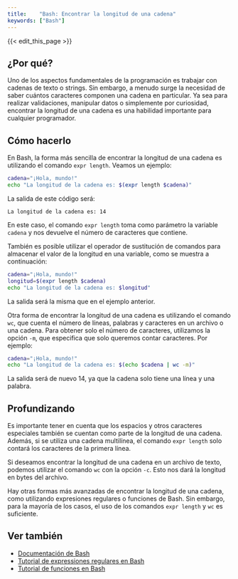```yaml
---
title:    "Bash: Encontrar la longitud de una cadena"
keywords: ["Bash"]
---
```


{{< edit_this_page >}}

## ¿Por qué?

Uno de los aspectos fundamentales de la programación es trabajar con cadenas de texto o strings. Sin embargo, a menudo surge la necesidad de saber cuántos caracteres componen una cadena en particular. Ya sea para realizar validaciones, manipular datos o simplemente por curiosidad, encontrar la longitud de una cadena es una habilidad importante para cualquier programador.

## Cómo hacerlo

En Bash, la forma más sencilla de encontrar la longitud de una cadena es utilizando el comando `expr length`. Veamos un ejemplo:

```Bash
cadena="¡Hola, mundo!"
echo "La longitud de la cadena es: $(expr length $cadena)"
```

La salida de este código será:

```
La longitud de la cadena es: 14
```

En este caso, el comando `expr length` toma como parámetro la variable `cadena` y nos devuelve el número de caracteres que contiene.

También es posible utilizar el operador de sustitución de comandos para almacenar el valor de la longitud en una variable, como se muestra a continuación:

```Bash
cadena="¡Hola, mundo!"
longitud=$(expr length $cadena)
echo "La longitud de la cadena es: $longitud"
```

La salida será la misma que en el ejemplo anterior.

Otra forma de encontrar la longitud de una cadena es utilizando el comando `wc`, que cuenta el número de líneas, palabras y caracteres en un archivo o una cadena. Para obtener solo el número de caracteres, utilizamos la opción `-m`, que especifica que solo queremos contar caracteres. Por ejemplo:

```Bash
cadena="¡Hola, mundo!"
echo "La longitud de la cadena es: $(echo $cadena | wc -m)"
```

La salida será de nuevo 14, ya que la cadena solo tiene una línea y una palabra.

## Profundizando

Es importante tener en cuenta que los espacios y otros caracteres especiales también se cuentan como parte de la longitud de una cadena. Además, si se utiliza una cadena multilínea, el comando `expr length` solo contará los caracteres de la primera línea.

Si deseamos encontrar la longitud de una cadena en un archivo de texto, podemos utilizar el comando `wc` con la opción `-c`. Esto nos dará la longitud en bytes del archivo.

Hay otras formas más avanzadas de encontrar la longitud de una cadena, como utilizando expresiones regulares o funciones de Bash. Sin embargo, para la mayoría de los casos, el uso de los comandos `expr length` y `wc` es suficiente.

## Ver también

- [Documentación de Bash](https://www.gnu.org/software/bash/manual/bash.html)
- [Tutorial de expressiones regulares en Bash](https://www.thegeekstuff.com/2011/07/bash-extract-data-from-file/)
- [Tutorial de funciones en Bash](https://linuxhint.com/bash_functions/)
